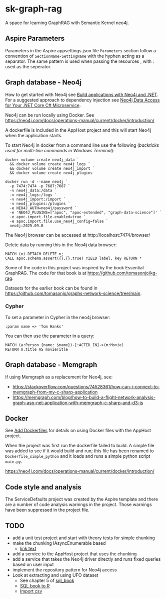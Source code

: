 # sk-graph-rag
A space for learning GraphRAG with Semantic Kernel neo4j.

## Aspire Parameters

Parameters in the Aspire appsettings.json file `Parameters` section
follow a convention of `SectionName-SettingName` with the hyphen acting as a separator.
The same pattern is used when passing the resources , with : used as the seperator.

## Graph database - Neo4j

How to get started with Neo4j see [Build applications with Neo4j and .NET](https://neo4j.com/docs/dotnet-manual/current/). 
For a suggested approach to dependency injection see [Neo4j Data Access for Your .NET Core C# Microservice](https://neo4j.com/blog/developer/neo4j-data-access-for-your-dot-net-core-c-microservice/).

Neo4j can be run locally using Docker. See https://neo4j.com/docs/operations-manual/current/docker/introduction/

A dockerfile is included in the AppHost project and this will start Neo4j when the application starts.

To start Neo4j in docker from a command line use the following (*backticks used for multi-line commands in Windows Terminal*):
```
docker volume create neo4j_data `
  && docker volume create neo4j_logs `
  && docker volume create neo4j_import `
  && docker volume create neo4j_plugins

docker run -d --name neo4j `
  -p 7474:7474 -p 7687:7687 `
  -v neo4j_data:/data `
  -v neo4j_logs:/logs `
  -v neo4j_import:/import `
  -v neo4j_plugins:/plugins `
  -e NEO4J_AUTH=neo4j/password `
  -e 'NEO4J_PLUGINS=["apoc", "apoc-extended", "graph-data-science"]' `
  -e apoc.import.file.enabled=true `
  -e apoc.import.file.use_neo4j_config=false `
  neo4j:2025.09.0
```

The Neo4j browser can be accessed at http://localhost:7474/browser/

Delete data by running this in the Neo4j data browser:
```
MATCH (n) DETACH DELETE n;
CALL apoc.schema.assert({},{},true) YIELD label, key RETURN *
```

Some of the code in this project was inspired by the book Essential GraphRAG. The code for that book
is at https://github.com/tomasonjo/kg-rag.

Datasets for the earlier book can be found in https://github.com/tomasonjo/graphs-network-science/tree/main.

### Cypher

To set a parameter in Cypher in the neo4j browser:
```
:param name => 'Tom Hanks'
```

You can then use the parameter in a query:
```
MATCH (a:Person {name: $name})-[:ACTED_IN]->(m:Movie)
RETURN m.title AS movieTitle
```

## Graph database - Memgraph

If using Memgraph as a replacement for Neo4j, see:

- https://stackoverflow.com/questions/74528361/how-can-i-connect-to-memgraph-from-my-c-sharp-application
- https://memgraph.com/blog/how-to-build-a-flight-network-analysis-graph-asp-net-application-with-memgraph-c-sharp-and-d3-js


## Docker

See [Add Dockerfiles](https://learn.microsoft.com/en-us/dotnet/aspire/app-host/withdockerfile#add-a-dockerfile-to-the-app-model) 
for details on using Docker files with the AppHost project.

When the project was first run the dockerfile failed to build. A simple file was added to see if it would build and run; this
file has been renamed to `Dockerfile_simple_python` and it loads and runs a simple python script `main.py`.

https://neo4j.com/docs/operations-manual/current/docker/introduction/ 


## Code style and analysis

The ServiceDefaults project was created by the Aspire template and there are a number of code analysis warnings in the project.
Those warnings have been suppressed in the project file.


## TODO

- add a unit test project and start with theory tests for simple chunking
- make the chunking IAsyncEnumerable based
    - [link text](https://stackoverflow.com/questions/21136753/read-a-very-large-file-by-chunks-and-not-line-by-line/21137097#21137097)
- add a service to the AppHost project that uses the chunking
- add a service that takes the Neo4j driver directly and runs fixed queries based on user input
- implement the repository pattern for Neo4j access
- Look at extracting and using UFO dataset
    - See chapter 5 of [sql_book](https://github.com/cathytanimura/sql_book)
    - [SQL book to R](https://iangow.github.io/sql_book/)
    - [Import csv](https://stackoverflow.com/questions/15242757/import-csv-file-into-sql-server)
    
